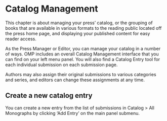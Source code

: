 # Catalog Management 
This chapter is about managing your press’ catalog, or the grouping of books that are available in various formats to the reading public located off the press home page, and displaying your published content for easy reader access. 

As the Press Manager or Editor, you can manage your catalog in a number of ways. OMP includes an overall Catalog Management interface that you can find on your left menu panel. You will also find a Catalog Entry tool for each individual submission on each submission page.

Authors may also assign their original submissions to various categories and series, and editors can change these assignments at any time.

## Create a new catalog entry 
You can create a new entry from the list of submissions in Catalog > All Monographs by clicking ‘Add Entry’ on the main panel submenu.
